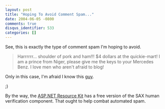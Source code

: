 ```yaml
---
layout: post
title: "Hoping To Avoid Comment Spam..."
date: 2004-06-05 -0800
comments: true
disqus_identifier: 533
categories: []
---
```

See, this is exactly the type of comment spam I'm hoping to avoid.

> Harrrrrr... shoulder of pork and ham!!! \$4 dollars at the
> quickie-mart! I am a prince from Niger, please give me the keys to
> your Mercedes Benz. I love men who aren't afraid to blog!

Only in this case, I'm afraid I know this
[guy](http://koba.europe.webmatrixhosting.net).

;)

By the way, the [ASP.NET Resource
Kit](http://msdn.microsoft.com/asp.net/asprk/) has a free version of the
SAX human verification component. That ought to help combat automated
spam.

